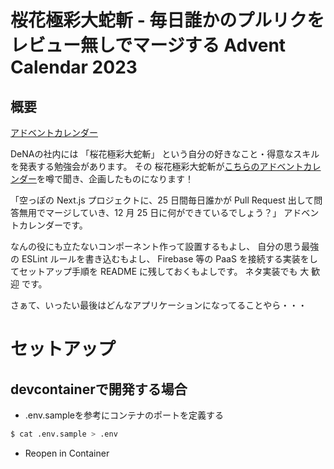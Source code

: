 # 桜花極彩大蛇斬 - 毎日誰かのプルリクをレビュー無しでマージする Advent Calendar 2023
## 概要
[アドベントカレンダー](https://qiita.com/advent-calendar/2023/dena-orochi)

DeNAの社内には 「桜花極彩大蛇斬」 という自分の好きなこと・得意なスキルを発表する勉強会があります。
その 桜花極彩大蛇斬が[こちらのアドベントカレンダー](https://qiita.com/mejileben/items/b9c0d450eb0d96044089)を噂で聞き、企画したものになります！

「空っぽの Next.js プロジェクトに、25 日間毎日誰かが Pull Request 出して問答無用でマージしていき、12 月 25 日に何ができているでしょう？」 アドベントカレンダーです。

なんの役にも立たないコンポーネント作って設置するもよし、 自分の思う最強の ESLint ルールを書き込むもよし、 Firebase 等の PaaS を接続する実装をしてセットアップ手順を README に残しておくもよしです。 ネタ実装でも 大 歓 迎 です。

さぁて、いったい最後はどんなアプリケーションになってることやら・・・

# セットアップ
## devcontainerで開発する場合
- .env.sampleを参考にコンテナのポートを定義する
```sh
$ cat .env.sample > .env
```
- Reopen in Container